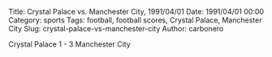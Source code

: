 Title: Crystal Palace vs. Manchester City, 1991/04/01
Date: 1991/04/01 00:00
Category: sports
Tags: football, football scores, Crystal Palace, Manchester City
Slug: crystal-palace-vs-manchester-city
Author: carbonero


Crystal Palace 1 - 3 Manchester City
